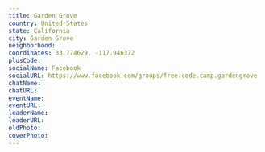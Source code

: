 ```yaml
---
title: Garden Grove
country: United States
state: California
city: Garden Grove
neighborhood: 
coordinates: 33.774629, -117.946372
plusCode:
socialName: Facebook
socialURL: https://www.facebook.com/groups/free.code.camp.gardengrove
chatName:
chatURL:
eventName:
eventURL:
leaderName:
leaderURL:
oldPhoto: 
coverPhoto:
---
```

